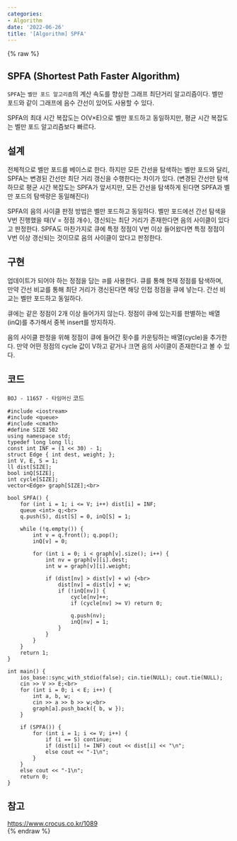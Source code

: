 ```yaml
---
categories:
- Algorithm
date: '2022-06-26'
title: '[Algorithm] SPFA'
---
```


{% raw %}
## SPFA (Shortest Path Faster Algorithm)
`SPFA`는 `벨만 포드 알고리즘`의 계산 속도를 향상한 그래프 최단거리 알고리즘이다. 벨만 포드와 같이 그래프에 음수 간선이 있어도 사용할 수 있다.

SPFA의 최대 시간 복잡도는 O(V×E)으로 벨만 포드하고 동일하지만, 평균 시간 복잡도는 벨만 포드 알고리즘보다 빠르다.

## 설계
전체적으로 벨만 포드를 베이스로 한다. 하지만 모든 간선을 탐색하는 벨만 포드와 달리, SPFA는 변경된 간선만 최단 거리 갱신을 수행한다는 차이가 있다. (변경된 간선만 탐색하므로 평균 시간 복잡도는 SPFA가 앞서지만, 모든 간선을 탐색하게 된다면 SPFA과 벨만 포드의 탐색량은 동일해진다)

SPFA의 음의 사이클 판정 방법은 벨만 포드하고 동일하다. 벨만 포드에선 간선 탐색을 V번 진행했을 때(V = 정점 개수), 갱신되는 최단 거리가 존재한다면 음의 사이클이 있다고 판정한다. SPFA도 마찬가지로 큐에 특정 정점이 V번 이상 들어왔다면 특정 정점이 V번 이상 갱신되는 것이므로 음의 사이클이 았다고 판정한다.

## 구현
업데이트가 되어야 하는 정점을 담는 `큐`를 사용한다. 큐를 통해 현재 정점를 탐색하며, 만약 간선 비교를 통해 최단 거리가 갱신된다면 해당 인접 정점을 큐에 넣는다. 간선 비교는 벨만 포드하고 동일하다.

큐에는 같은 정점이 2개 이상 들어가지 않는다. 정점이 큐에 있는지를 판별하는 배열(inQ)를 추가해서 중복 insert를 방지하자.

음의 사이클 판정을 위해 정점이 큐에 들어간 횟수를 카운팅하는 배열(cycle)을 추가한다. 만약 어떤 정점의 cycle 값이 V하고 같거나 크면 음의 사이클이 존재한다고 볼 수 있다. 

## 코드
`BOJ - 11657 - 타임머신` 코드
```
#include <iostream>
#include <queue>
#include <cmath>
#define SIZE 502
using namespace std;
typedef long long ll;
const int INF = (1 << 30) - 1;
struct Edge { int dest, weight; };
int V, E, S = 1;
ll dist[SIZE];
bool inQ[SIZE];
int cycle[SIZE];
vector<Edge> graph[SIZE];<br>

bool SPFA() {
    for (int i = 1; i <= V; i++) dist[i] = INF;
    queue <int> q;<br>
    q.push(S), dist[S] = 0, inQ[S] = 1;

    while (!q.empty()) {
        int v = q.front(); q.pop();
        inQ[v] = 0;

        for (int i = 0; i < graph[v].size(); i++) {
            int nv = graph[v][i].dest;
            int w = graph[v][i].weight;

            if (dist[nv] > dist[v] + w) {<br>
                dist[nv] = dist[v] + w;
                if (!inQ[nv]) {
                    cycle[nv]++;
                    if (cycle[nv] >= V) return 0;

                    q.push(nv);
                    inQ[nv] = 1;
                }
            }
        }
    }
    return 1;
}

int main() {
	ios_base::sync_with_stdio(false); cin.tie(NULL); cout.tie(NULL);
	cin >> V >> E;<br>
	for (int i = 0; i < E; i++) {
		int a, b, w;
		cin >> a >> b >> w;<br>
		graph[a].push_back({ b, w });
	}

	if (SPFA()) {
		for (int i = 1; i <= V; i++) {
			if (i == S) continue;
			if (dist[i] != INF) cout << dist[i] << "\n";
			else cout << "-1\n";
		}
	}
	else cout << "-1\n";
	return 0;
}
```

## 참고
https://www.crocus.co.kr/1089<br>
{% endraw %}